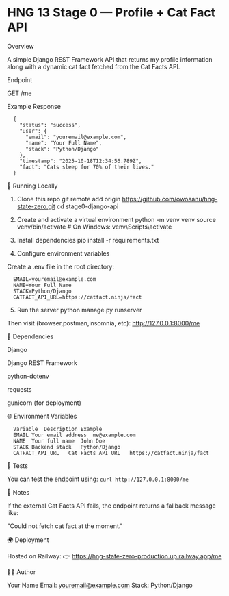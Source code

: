 # HNG 13 Stage 0 — Profile + Cat Fact API
Overview

A simple Django REST Framework API that returns my profile information along with a dynamic cat fact fetched from the Cat Facts API.

Endpoint

GET /me

Example Response
```
  {
    "status": "success",
    "user": {
      "email": "youremail@example.com",
      "name": "Your Full Name",
      "stack": "Python/Django"
    },
    "timestamp": "2025-10-18T12:34:56.789Z",
    "fact": "Cats sleep for 70% of their lives."
  }

```

🚀 Running Locally
1. Clone this repo
git remote add origin https://github.com/owoaanu/hng-state-zero.git
cd stage0-django-api

2. Create and activate a virtual environment
python -m venv venv
source venv/bin/activate  # On Windows: venv\Scripts\activate

3. Install dependencies
pip install -r requirements.txt

4. Configure environment variables

Create a .env file in the root directory:
```
  EMAIL=youremail@example.com
  NAME=Your Full Name
  STACK=Python/Django
  CATFACT_API_URL=https://catfact.ninja/fact
```

5. Run the server
python manage.py runserver


Then visit (browser,postman,insomnia, etc):
 http://127.0.0.1:8000/me

🧩 Dependencies

Django

Django REST Framework

python-dotenv

requests

gunicorn (for deployment)

🌐 Environment Variables
```
  Variable	Description	Example
  EMAIL	Your email address	me@example.com
  NAME	Your full name	John Doe
  STACK	Backend stack	Python/Django
  CATFACT_API_URL	Cat Facts API URL	https://catfact.ninja/fact
```
🧪 Tests

You can test the endpoint using:
`curl http://127.0.0.1:8000/me`

📝 Notes

If the external Cat Facts API fails, the endpoint returns a fallback message like:

"Could not fetch cat fact at the moment."

🌍 Deployment

Hosted on Railway:
👉 https://hng-state-zero-production.up.railway.app/me

🧑‍💻 Author

Your Name
Email: youremail@example.com
Stack: Python/Django